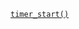 <p><code><a href="https://developer.wordpress.org/reference/functions/timer_start/">timer_start()</a></code></p>
